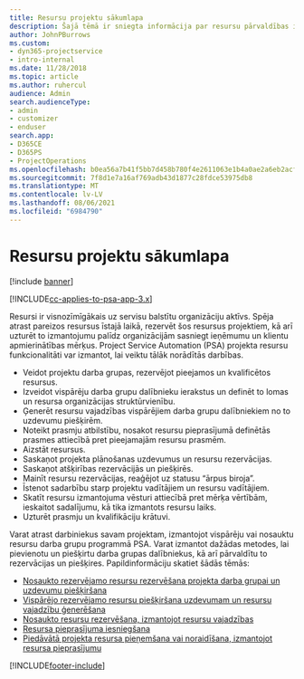 ```yaml
---
title: Resursu projektu sākumlapa
description: Šajā tēmā ir sniegta informācija par resursu pārvaldības iespējām risinājumā Project Service Automation (PSA) programmai Dynamics 365.
author: JohnPBurrows
ms.custom:
- dyn365-projectservice
- intro-internal
ms.date: 11/28/2018
ms.topic: article
ms.author: ruhercul
audience: Admin
search.audienceType:
- admin
- customizer
- enduser
search.app:
- D365CE
- D365PS
- ProjectOperations
ms.openlocfilehash: b0ea56a7b41f5bb7d458b780f4e2611063e1b4a0ae2a6eb2acfa9cfef8c1cff0
ms.sourcegitcommit: 7f8d1e7a16af769adb43d1877c28fdce53975db8
ms.translationtype: MT
ms.contentlocale: lv-LV
ms.lasthandoff: 08/06/2021
ms.locfileid: "6984790"
---
```

# <a name="resourcing-projects-home-page"></a>Resursu projektu sākumlapa

[!include [banner](../includes/psa-now-project-operations.md)]

[!INCLUDE[cc-applies-to-psa-app-3.x](../includes/cc-applies-to-psa-app-3x.md)]

Resursi ir visnozīmīgākais uz servisu balstītu organizāciju aktīvs. Spēja atrast pareizos resursus īstajā laikā, rezervēt šos resursus projektiem, kā arī uzturēt to izmantojumu palīdz organizācijām sasniegt ieņēmumu un klientu apmierinātības mērķus. Project Service Automation (PSA) projekta resursu funkcionalitāti var izmantot, lai veiktu tālāk norādītās darbības.

- Veidot projektu darba grupas, rezervējot pieejamos un kvalificētos resursus.
- Izveidot vispārēju darba grupu dalībnieku ierakstus un definēt to lomas un resursa organizācijas struktūrvienību.
- Ģenerēt resursu vajadzības vispārējiem darba grupu dalībniekiem no to uzdevumu piešķirēm.
- Noteikt prasmju atbilstību, nosakot resursu pieprasījumā definētās prasmes attiecībā pret pieejamajām resursu prasmēm.
- Aizstāt resursus.
- Saskaņot projekta plānošanas uzdevumus un resursu rezervācijas.
- Saskaņot atšķirības rezervācijās un piešķirēs.
- Mainīt resursu rezervācijas, reaģējot uz statusu “ārpus biroja”.
- Īstenot sadarbību starp projektu vadītājiem un resursu vadītājiem.
- Skatīt resursu izmantojuma vēsturi attiecībā pret mērķa vērtībām, ieskaitot sadalījumu, kā tika izmantots resursu laiks.
- Uzturēt prasmju un kvalifikāciju krātuvi.


Varat atrast darbiniekus savam projektam, izmantojot vispārēju vai nosauktu resursu darba grupu programmā PSA. Varat izmantot dažādas metodes, lai pievienotu un piešķirtu darba grupas dalībniekus, kā arī pārvaldītu to rezervācijas un piešķires. Papildinformāciju skatiet šādās tēmās:

- [Nosaukto rezervējamo resursu rezervēšana projekta darba grupai un uzdevumu piešķiršana](assign-named-bookable-resource.md)
- [Vispārējo rezervējamo resursu piešķiršana uzdevumam un resursu vajadzību ģenerēšana](assign-generic-bookable-resource.md)
- [Nosaukto resursu rezervēšana, izmantojot resursu vajadzības](book-named-resource.md)
- [Resursa pieprasījuma iesniegšana](submit-resource-request.md)
- [Piedāvātā projekta resursa pieņemšana vai noraidīšana, izmantojot resursa pieprasījumu](accept-reject-proposed-resource.md)


[!INCLUDE[footer-include](../includes/footer-banner.md)]